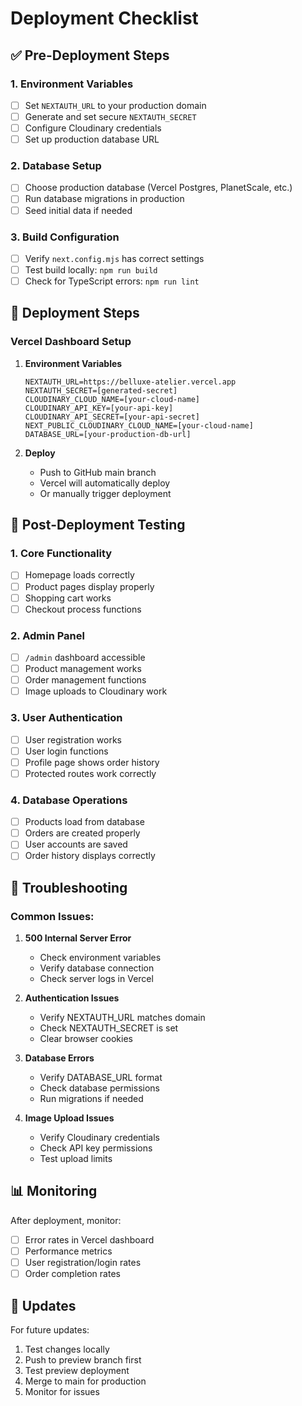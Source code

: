 # Deployment Checklist

## ✅ Pre-Deployment Steps

### 1. Environment Variables
- [ ] Set `NEXTAUTH_URL` to your production domain
- [ ] Generate and set secure `NEXTAUTH_SECRET`
- [ ] Configure Cloudinary credentials
- [ ] Set up production database URL

### 2. Database Setup
- [ ] Choose production database (Vercel Postgres, PlanetScale, etc.)
- [ ] Run database migrations in production
- [ ] Seed initial data if needed

### 3. Build Configuration
- [ ] Verify `next.config.mjs` has correct settings
- [ ] Test build locally: `npm run build`
- [ ] Check for TypeScript errors: `npm run lint`

## 🚀 Deployment Steps

### Vercel Dashboard Setup
1. **Environment Variables**
   ```
   NEXTAUTH_URL=https://belluxe-atelier.vercel.app
   NEXTAUTH_SECRET=[generated-secret]
   CLOUDINARY_CLOUD_NAME=[your-cloud-name]
   CLOUDINARY_API_KEY=[your-api-key]
   CLOUDINARY_API_SECRET=[your-api-secret]
   NEXT_PUBLIC_CLOUDINARY_CLOUD_NAME=[your-cloud-name]
   DATABASE_URL=[your-production-db-url]
   ```

2. **Deploy**
   - Push to GitHub main branch
   - Vercel will automatically deploy
   - Or manually trigger deployment

## 🧪 Post-Deployment Testing

### 1. Core Functionality
- [ ] Homepage loads correctly
- [ ] Product pages display properly
- [ ] Shopping cart works
- [ ] Checkout process functions

### 2. Admin Panel
- [ ] `/admin` dashboard accessible
- [ ] Product management works
- [ ] Order management functions
- [ ] Image uploads to Cloudinary work

### 3. User Authentication
- [ ] User registration works
- [ ] User login functions
- [ ] Profile page shows order history
- [ ] Protected routes work correctly

### 4. Database Operations
- [ ] Products load from database
- [ ] Orders are created properly
- [ ] User accounts are saved
- [ ] Order history displays correctly

## 🔧 Troubleshooting

### Common Issues:
1. **500 Internal Server Error**
   - Check environment variables
   - Verify database connection
   - Check server logs in Vercel

2. **Authentication Issues**
   - Verify NEXTAUTH_URL matches domain
   - Check NEXTAUTH_SECRET is set
   - Clear browser cookies

3. **Database Errors**
   - Verify DATABASE_URL format
   - Check database permissions
   - Run migrations if needed

4. **Image Upload Issues**
   - Verify Cloudinary credentials
   - Check API key permissions
   - Test upload limits

## 📊 Monitoring

After deployment, monitor:
- [ ] Error rates in Vercel dashboard
- [ ] Performance metrics
- [ ] User registration/login rates
- [ ] Order completion rates

## 🔄 Updates

For future updates:
1. Test changes locally
2. Push to preview branch first
3. Test preview deployment
4. Merge to main for production
5. Monitor for issues

